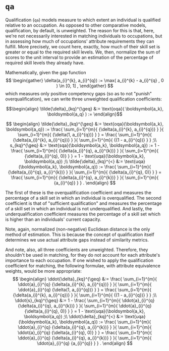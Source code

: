 # `qa`
Qualification (`qa`) models measure to which extent an individual is qualified relative to an occupation. As opposed to other comparative models, qualification, by default, is unweighted. The reason for this is that, here, we're not necessarily interested in matching individuals to occupations, but in assessing how much of occupations' attribute requirements they can fulfill. More precisely, we count here, exactly, how much of their skill set is greater or equal to the required skill levels. We, then, normalize the sum of scores to the unit interval to provide an estimation of the percentage of required skill levels they already have.

Mathematically, given the gap function
$$
\begin{gather}
    \delta(a_{i}^{k}, a_{i}^{q}) :=
    \max(
    a_{i}^{k} - a_{i}^{q}
    , 0
    )
    \in [0, 1]
    ,
\end{gather}
$$
which measures only positive competency gaps (so as to not "punish" overqualification), we can write three unweighted qualification coefficients:
```math
\begin{align}
\tilde{\delta}_{kq}^{\geq}
&:=
\text{oqa}(
    \boldsymbol{a_k},
    \boldsymbol{a_q}
)
:=
\end{align}
```
$$
\begin{align}
    \tilde{\delta}_{kq}^{\geq} 
    &:=
    \text{oqa}(\boldsymbol{a_k}, \boldsymbol{a_q}) :=
    \frac{
    \sum_{i=1}^{m}{
    {\delta(a_{i}^{k}, a_{i}^{q})}
    }
    }{
    \sum_{i=1}^{m}{
    {\delta(1, a_{i}^{q})}
    }
    } =
    \frac{
    \sum_{i=1}^{m}{
    {\delta(a_{i}^{k}, a_{i}^{q})}
    }
    }{
    \sum_{i=1}^{m}{
    {(1 - a_{i}^{q})}
    }
    }
    ;\\
    s_{kq}^{\geq}
    &:=
    \text{sqa}(\boldsymbol{a_k}, \boldsymbol{a_q}) :=
    1 -
    \frac{
    \sum_{i=1}^{m}{
    {\delta(a_{i}^{q}, a_{i}^{k})}
    }
    }{
    \sum_{i=1}^{m}{
    {\delta(a_{i}^{q}, 0)}
    }
    } =
    1 - \text{uqa}(\boldsymbol{a_k}, \boldsymbol{a_q})
    ;\\
    \tilde{\delta}_{kq}^{<}
    &:=
    \text{uqa}(\boldsymbol{a_k}, \boldsymbol{a_q}) :=
    \frac{
    \sum_{i=1}^{m}{
    {\delta(a_{i}^{q}, a_{i}^{k})}
    }
    }{
    \sum_{i=1}^{m}{
    {\delta(a_{i}^{q}, 0)}
    }
    } =
    \frac{
    \sum_{i=1}^{m}{
    {\delta(a_{i}^{q}, a_{i}^{k})}
    }
    }{
    \sum_{i=1}^{m}{
    {a_{i}^{q}}
    }
    }
    .
\end{align}
$$

The first of these is the overqualification coefficient and measures the percentage of a skill set in which an individual is overqualified. The second coefficient is that of "sufficient qualification" and measures the percentage of a skill set in which an individual is not underqualified. And lastly, the underqualification coefficient measures the percentage of a skill set which is higher than an individuals' current capacity.

Note, again, normalized (non-negative) Euclidean distance is the only method of estimation. This is because the concept of qualification itself determines we use actual attribute gaps instead of similarity metrics.

And note, also, all three coefficients are unweighted. Therefore, they shouldn't be used in matching, for they do not account for each attribute's importance to each occupation. If one wished to apply the qualification coefficient for matching, the following formulae, with attribute equivalence weights, would be more appropriate:
$$
\begin{align}
    \ddot{\delta}_{kq}^{\geq} 
    &:=
    \frac{
    \sum_{i=1}^{m}{
    \ddot{a}_{i}^{q}
    {\delta(a_{i}^{k}, a_{i}^{q})}
    }
    }{
    \sum_{i=1}^{m}{
    \ddot{a}_{i}^{q}
    {\delta(1, a_{i}^{q})}
    }
    } =
    \frac{
    \sum_{i=1}^{m}{
    {\delta(a_{i}^{k}, a_{i}^{q})}
    }
    }{
    \sum_{i=1}^{m}{
    {(1 - a_{i}^{q})}
    }
    }
    ;\\
    \ddot{s}_{kq}^{\geq}
    &:=
    1 -
    \frac{
    \sum_{i=1}^{m}{
    \ddot{a}_{i}^{q}
    {\delta(a_{i}^{q}, a_{i}^{k})}
    }
    }{
    \sum_{i=1}^{m}{
    \ddot{a}_{i}^{q}
    {\delta(a_{i}^{q}, 0)}
    }
    } =
    1 - \text{uqa}(\boldsymbol{a_k}, \boldsymbol{a_q})
    ;\\
    \ddot{\delta}_{kq}^{<}
    &:=
    \text{uqa}(\boldsymbol{a_k}, \boldsymbol{a_q}) :=
    \frac{
    \sum_{i=1}^{m}{
    \ddot{a}_{i}^{q}
    {\delta(a_{i}^{q}, a_{i}^{k})}
    }
    }{
    \sum_{i=1}^{m}{
    \ddot{a}_{i}^{q}
    {\delta(a_{i}^{q}, 0)}
    }
    } =
    \frac{
    \sum_{i=1}^{m}{
    \ddot{a}_{i}^{q}
    {\delta(a_{i}^{q}, a_{i}^{k})}
    }
    }{
    \sum_{i=1}^{m}{
    \ddot{a}_{i}^{q}
    {a_{i}^{q}}
    }
    }
    .
\end{align}
$$